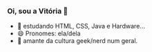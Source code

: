 ### Oi, sou a Vitória 👋

<!--
**Vihori/vihori** is a ✨ _special_ ✨ repository because its `README.md` (this file) appears on your GitHub profile.
 - 🔭 I’m currently working on ...
- 🌱 I’m currently learning ...
- 👯 I’m looking to collaborate on ...
- 🤔 I’m looking for help with ...
- 💬 Ask me about ...
- 📫 How to reach me: ...
- 😄 Pronouns: ela/dela...
- ⚡ Fun fact: ...  -->

  - 🌱 estudando HTML, CSS, Java e Hardware...
  - 😄 Pronomes: ela/dela
  - 💬 amante da cultura geek/nerd num geral. 
